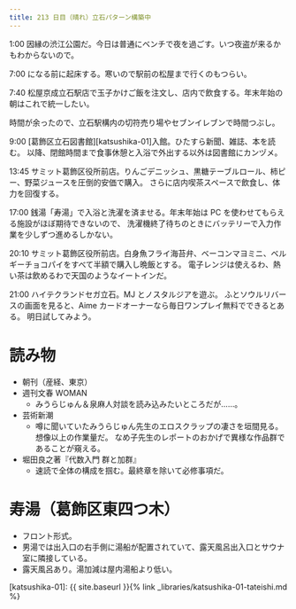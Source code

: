 ```yaml
---
title: 213 日目（晴れ）立石パターン構築中
---
```


1:00 因縁の渋江公園だ。今日は普通にベンチで夜を過ごす。いつ夜盗が来るかもわからないので。

7:00 になる前に起床する。寒いので駅前の松屋まで行くのもつらい。

7:40 松屋京成立石駅店で玉子かけご飯を注文し、店内で飲食する。年末年始の朝はこれで統一したい。

時間が余ったので、立石駅構内の切符売り場やセブンイレブンで時間つぶし。

9:00 [葛飾区立石図書館][katsushika-01]入館。ひたすら新聞、雑誌、本を読む。
以降、閉館時間まで食事休憩と入浴で外出する以外は図書館にカンヅメ。

13:45 サミット葛飾区役所前店。りんごデニッシュ、黒糖テーブルロール、柿ピー、野菜ジュースを圧倒的安価で購入。
さらに店内喫茶スペースで飲食し、体力を回復する。

17:00 銭湯「寿湯」で入浴と洗濯を済ませる。年末年始は PC を使わせてもらえる施設がほぼ期待できないので、
洗濯機終了待ちのときにバッテリーで入力作業を少しずつ進めるしかない。

20:10 サミット葛飾区役所前店。白身魚フライ海苔弁、ベーコンマヨミニ、ベルギーチョコパイをすべて半額で購入し晩飯とする。
電子レンジは使えるわ、熱い茶は飲めるわで天国のようなイートインだ。

21:00 ハイテクランドセガ立石。MJ とノスタルジアを遊ぶ。
ふとソウルリバースの画面を見ると、Aime カードオーナーなら毎日ワンプレイ無料でできるとある。
明日試してみよう。

# 読み物

* 朝刊（産経、東京）
* 週刊文春 WOMAN
  * みうらじゅん＆泉麻人対談を読み込みたいところだが……。
* 芸術新潮
  * 噂に聞いていたみうらじゅん先生のエロスクラップの凄さを垣間見る。想像以上の作業量だ。
    なめ子先生のレポートのおかげで異様な作品群であることが窺える。
* 堀田良之著『代数入門 群と加群』
  * 速読で全体の構成を掴む。最終章を除いて必修事項だ。

# 寿湯（葛飾区東四つ木）

* フロント形式。
* 男湯では出入口の右手側に湯船が配置されていて、露天風呂出入口とサウナ室に隣接している。
* 露天風呂あり。湯加減は屋内湯船より低い。

[katsushika-01]: {{ site.baseurl }}{% link _libraries/katsushika-01-tateishi.md %}
